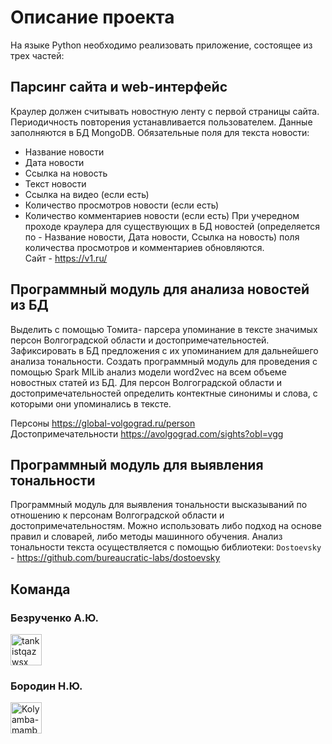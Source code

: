 # Описание проекта
На языке Python необходимо реализовать приложение, состоящее из трех частей:
## Парсинг сайта и web-интерфейс
Краулер должен считывать новостную ленту с первой страницы сайта. Периодичность повторения устанавливается пользователем. Данные заполняются в БД MongoDB. Обязательные поля для текста новости:
* Название новости
* Дата новости
* Ссылка на новость
* Текст новости
* Ссылка на видео (если есть)
* Количество просмотров новости (если есть)
* Количество комментариев новости (если есть)
При учередном проходе краулера для существующих в БД новостей (определяется по - Название новости, Дата новости, Ссылка на новость) поля количества просмотров и комментариев обновляются. \
Сайт - https://v1.ru/
## Программный модуль для анализа новостей из БД
Выделить с помощью Томита- парсера упоминание в тексте значимых персон Волгоградской области и достопримечательностей. Зафиксировать в БД предложения с их упоминанием для дальнейшего анализа тональности. Создать программный модуль для проведения с помощью Spark MlLib анализ модели word2vec на всем объеме новостных статей из БД. Для персон Волгоградской области и достопримечательностей определить контектные синонимы и слова, с которыми они упоминались в тексте.

Персоны https://global-volgograd.ru/person \
Достопримечательности https://avolgograd.com/sights?obl=vgg
## Программный модуль для выявления тональности
Программный модуль для выявления тональности высказываний по отношению к персонам Волгоградской области и достопримечательностям. 
Можно использовать либо подход на основе правил и словарей, либо методы машинного обучения.
Анализ тональности текста осуществляется с помощью библиотеки: `Dostoevsky` - https://github.com/bureaucratic-labs/dostoevsky

## Команда
### Безрученко А.Ю.
<a href="https://github.com/tankistqazwsx"><img src="https://avatars0.githubusercontent.com/u/10173245?s=460&v=4" alt="tankistqazwsx" width="50" height="50"> </a>
### Бородин Н.Ю.
<a href="https://github.com/Kolyamba-mamba"><img src="https://avatars0.githubusercontent.com/u/36818700?s=460&v=4" alt="Kolyamba-mamba" width="50" height="50"> </a>

